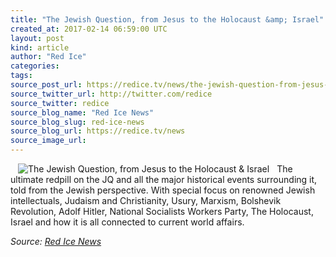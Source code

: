 ```yaml
---
title: "The Jewish Question, from Jesus to the Holocaust &amp; Israel"
created_at: 2017-02-14 06:59:00 UTC
layout: post
kind: article
author: "Red Ice"
categories: 
tags: 
source_post_url: https://redice.tv/news/the-jewish-question-from-jesus-to-the-holocaust-and-israel
source_twitter_url: http://twitter.com/redice
source_twitter: redice
source_blog_name: "Red Ice News"
source_blog_slug: red-ice-news
source_blog_url: https://redice.tv/news
source_image_url: 
---
```

<img align="left" hspace="12" alt="The Jewish Question, from Jesus to the Holocaust &amp; Israel" src="https://rdice.net/a/c/n/17/02140755-hitler12.9cd7b47f.jpg"> The ultimate redpill on the JQ and all the major historical events surrounding it, told from the Jewish perspective. With special focus on renowned Jewish intellectuals, Judaism and Christianity, Usury, Marxism, Bolshevik Revolution, Adolf Hitler, National Socialists Workers Party, The Holocaust, Israel and how it is all connected to current world affairs.<div class="">
    <i>Source: <a href="https://redice.tv/news">Red Ice News</a></i>
</div>
